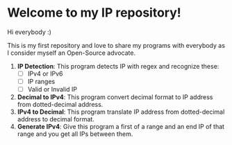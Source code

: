 # Welcome to my IP repository!

Hi everybody :)

This is my first repository and love to share my programs with everybody as I consider myself an Open-Source advocate.

 1. **IP Detection**: This program detects IP with regex and recognize these:
    - [ ] IPv4 or IPv6
    - [ ] IP ranges
    - [ ] Valid or Invalid IP
2. **Decimal to IPv4**: This program convert decimal format to IP address from dotted-decimal address.
3. **IPv4 to Decimal**: This program translate IP address from dotted-decimal address to decimal format.
4. **Generate IPv4**: Give this program a first of a range and an end IP of that range and you get all IPs between them.
